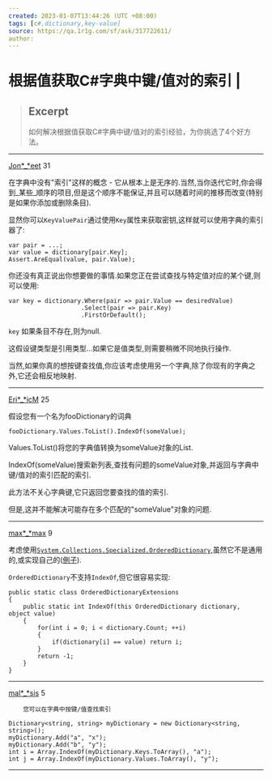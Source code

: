 ```yaml
---
created: 2023-01-07T13:44:26 (UTC +08:00)
tags: [c#,dictionary,key-value]
source: https://qa.1r1g.com/sf/ask/317722611/
author: 
---
```


# 根据值获取C#字典中键/值对的索引 |

> ## Excerpt
> 如何解决根据值获取C#字典中键/值对的索引经验，为你挑选了4个好方法。

---
[Jon\*\_\*eet](https://qa.1r1g.com/sf/users/1585951/ "Jon*_*eet") 31

在字典中没有"索引"这样的概念 - 它从根本上是无序的.当然,当你迭代它时,你会得到_某些_顺序的项目,但是这个顺序不能保证,并且可以随着时间的推移而改变(特别是如果你添加或删除条目).

显然你可以`KeyValuePair`通过使用`Key`属性来获取密钥,这样就可以使用字典的索引器了:

```
var pair = ...;
var value = dictionary[pair.Key];
Assert.AreEqual(value, pair.Value);
```

你还没有真正说出你想要做的事情.如果您正在尝试查找与特定值对应的某个键,则可以使用:

```
var key = dictionary.Where(pair => pair.Value == desiredValue)
                    .Select(pair => pair.Key)
                    .FirstOrDefault();
```

`key` 如果条目不存在,则为null.

这假设键类型是引用类型...如果它是值类型,则需要稍微不同地执行操作.

当然,如果你真的想按键查找值,你应该考虑使用另一个字典,除了你现有的字典之外,它还会相反地映射.

___

[Eri\*\_\*icM](https://qa.1r1g.com/sf/users/369502801/ "Eri*_*icM") 25

假设您有一个名为fooDictionary的词典

```
fooDictionary.Values.ToList().IndexOf(someValue);
```

Values.ToList()将您的字典值转换为someValue对象的List.

IndexOf(someValue)搜索新列表,查找有问题的someValue对象,并返回与字典中键/值对的索引匹配的索引.

此方法不关心字典键,它只返回您要查找的值的索引.

但是,这并不能解决可能存在多个匹配的"someValue"对象的问题.

___

[max\*\_\*max](https://qa.1r1g.com/sf/users/24970151/ "max*_*max") 9

考虑使用[`System.Collections.Specialized.OrderedDictionary`](http://msdn.microsoft.com/en-us/library/system.collections.specialized.ordereddictionary.aspx),虽然它不是通用的,或实现自己的([例子](http://www.codeproject.com/KB/recipes/GenericOrderedDictionary.aspx)).

`OrderedDictionary`不支持`IndexOf`,但它很容易实现:

```
public static class OrderedDictionaryExtensions
{
    public static int IndexOf(this OrderedDictionary dictionary, object value)
    {
        for(int i = 0; i < dictionary.Count; ++i)
        {
            if(dictionary[i] == value) return i;
        }
        return -1;
    }
}
```

___

[mal\*\_\*sis](https://qa.1r1g.com/sf/users/121717361/ "mal*_*sis") 5

```
    您可以在字典中按键/值查找索引

```

```
Dictionary<string, string> myDictionary = new Dictionary<string, string>();
myDictionary.Add("a", "x");
myDictionary.Add("b", "y");
int i = Array.IndexOf(myDictionary.Keys.ToArray(), "a");
int j = Array.IndexOf(myDictionary.Values.ToArray(), "y");
```

___
